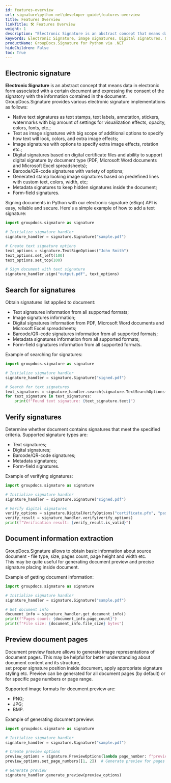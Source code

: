 ```yaml
---
id: features-overview
url: signature\python-net\developer-guide\features-overview
title: Features Overview
linkTitle: 🛠️ Features Overview
weight: 1
description: "Electronic Signature is an abstract concept that means data in electronic form associated with a certain document and expressing the consent of the signatory with the information contained in the document."
keywords: Electronic Signature, image signatures, Digital signatures, QR-code signatures, Python signature
productName: GroupDocs.Signature for Python via .NET
hideChildren: False 
toc: True
---
```

## Electronic signature

**Electronic Signature** is an abstract concept that means data in electronic form associated with a certain document and expressing the consent of the signatory with the information contained in the document.
GroupDocs.Signature provides various electronic signature implementations as follows:

* Native text signatures as text stamps, text labels, annotation, stickers, watermarks with big amount of settings for visualization effects, opacity, colors, fonts, etc.;
* Text as image signatures with big scope of additional options to specify how text will look, colors, and extra image effects;
* Image signatures with options to specify extra image effects, rotation etc.;
* Digital signatures based on digital certificate files and ability to support digital signature by document type (PDF, Microsoft Word documents and Microsoft Excel spreadsheets);
* Barcode/QR-code signatures with variety of options;
* Generated stamp looking image signatures based on predefined lines with custom text, colors, width, etc;
* Metadata signatures to keep hidden signatures inside the document;
* Form-field signatures.

Signing documents in Python with our electronic signature (eSign) API is easy, reliable and secure. Here's a simple example of how to add a text signature:

```python
import groupdocs.signature as signature

# Initialize signature handler
signature_handler = signature.Signature("sample.pdf")

# Create text signature options
text_options = signature.TextSignOptions("John Smith")
text_options.set_left(100)
text_options.set_top(100)

# Sign document with text signature
signature_handler.sign("output.pdf", text_options)
```

## Search for signatures

Obtain signatures list applied to document:

* Text signatures information from all supported formats;
* Image signatures information;
* Digital signatures information from PDF, Microsoft Word documents and Microsoft Excel spreadsheets;
* Barcode/QR-code signatures information from all supported formats;
* Metadata signatures information from all supported formats;
* Form-field signatures information from all supported formats.

Example of searching for signatures:

```python
import groupdocs.signature as signature

# Initialize signature handler
signature_handler = signature.Signature("signed.pdf")

# Search for text signatures
text_signatures = signature_handler.search(signature.TextSearchOptions())
for text_signature in text_signatures:
    print(f"Found text signature: {text_signature.text}")
```

## Verify signatures

Determine whether document contains signatures that meet the specified criteria.
Supported signature types are:

* Text signatures;
* Digital signatures;
* Barcode/QR-code signatures;
* Metadata signatures;
* Form-field signatures.

Example of verifying signatures:

```python
import groupdocs.signature as signature

# Initialize signature handler
signature_handler = signature.Signature("signed.pdf")

# Verify digital signatures
verify_options = signature.DigitalVerifyOptions("certificate.pfx", "password")
verify_result = signature_handler.verify(verify_options)
print(f"Verification result: {verify_result.is_valid}")
```

## Document information extraction

GroupDocs.Signature allows to obtain basic information about source document - file type, size, pages count, page height and width etc.  
This may be quite useful for generating document preview and precise signature placing inside document.

Example of getting document information:

```python
import groupdocs.signature as signature

# Initialize signature handler
signature_handler = signature.Signature("sample.pdf")

# Get document info
document_info = signature_handler.get_document_info()
print(f"Pages count: {document_info.page_count}")
print(f"File size: {document_info.file_size} bytes")
```

## Preview document pages

Document preview feature allows to generate image representations of document pages. This may be helpful for better understanding about document content and its structure,  
set proper signature position inside document, apply appropriate signature styling etc. Preview can be generated for all document pages (by default) or for specific page numbers or page range.

Supported image formats for document preview are:

* PNG;
* JPG;
* BMP.

Example of generating document preview:

```python
import groupdocs.signature as signature

# Initialize signature handler
signature_handler = signature.Signature("sample.pdf")

# Create preview options
preview_options = signature.PreviewOptions(lambda page_number: f"preview_{page_number}.png")
preview_options.set_page_numbers([1, 2])  # Generate preview for pages 1 and 2

# Generate preview
signature_handler.generate_preview(preview_options)
```
